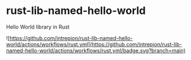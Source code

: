 # rust-lib-named-hello-world
Hello World library in Rust

![https://github.com/intrepion/rust-lib-named-hello-world/actions/workflows/rust.yml](https://github.com/intrepion/rust-lib-named-hello-world/actions/workflows/rust.yml/badge.svg?branch=main)
